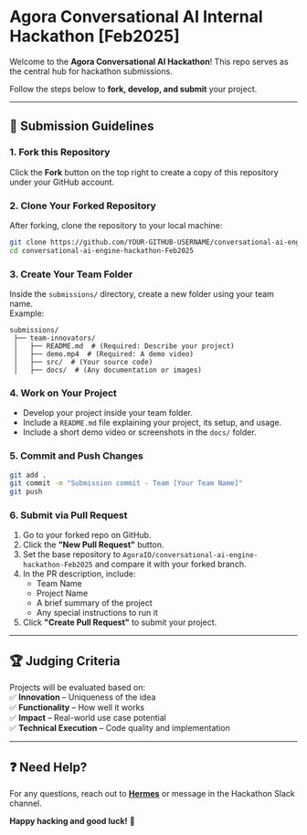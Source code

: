 # Agora Conversational AI Internal Hackathon [Feb2025]

Welcome to the **Agora Conversational AI Hackathon**! This repo serves as the central hub for hackathon submissions. 

Follow the steps below to **fork, develop, and submit** your project.  

---

## 📌 **Submission Guidelines**  

### **1. Fork this Repository**  
Click the **Fork** button on the top right to create a copy of this repository under your GitHub account.  

### **2. Clone Your Forked Repository**  
After forking, clone the repository to your local machine:  
```bash
git clone https://github.com/YOUR-GITHUB-USERNAME/conversational-ai-engine-hackathon-Feb2025.git
cd conversational-ai-engine-hackathon-Feb2025
```

### **3. Create Your Team Folder**  
Inside the `submissions/` directory, create a new folder using your team name.  
Example:  
```
submissions/
 ├── team-innovators/
 │   ├── README.md  # (Required: Describe your project)
 │   ├── demo.mp4  # (Required: A demo video)
 │   ├── src/  # (Your source code)
 │   ├── docs/  # (Any documentation or images)
```

### **4. Work on Your Project**  
- Develop your project inside your team folder.  
- Include a `README.md` file explaining your project, its setup, and usage.  
- Include a short demo video or screenshots in the `docs/` folder.  

### **5. Commit and Push Changes**  
```bash
git add .
git commit -m "Submission commit - Team [Your Team Name]"
git push 
```

### **6. Submit via Pull Request**  
1. Go to your forked repo on GitHub.  
2. Click the **"New Pull Request"** button.  
3. Set the base repository to `AgoraIO/conversational-ai-engine-hackathon-Feb2025` and compare it with your forked branch.  
4. In the PR description, include:  
   - Team Name  
   - Project Name  
   - A brief summary of the project  
   - Any special instructions to run it  
5. Click **"Create Pull Request"** to submit your project.  

---

## 🏆 **Judging Criteria**  
Projects will be evaluated based on:  
✅ **Innovation** – Uniqueness of the idea  
✅ **Functionality** – How well it works  
✅ **Impact** – Real-world use case potential  
✅ **Technical Execution** – Code quality and implementation  

---

## ❓ **Need Help?**  
For any questions, reach out to [**Hermes**]() or message in the Hackathon Slack channel.  

**Happy hacking and good luck!** 🚀  
